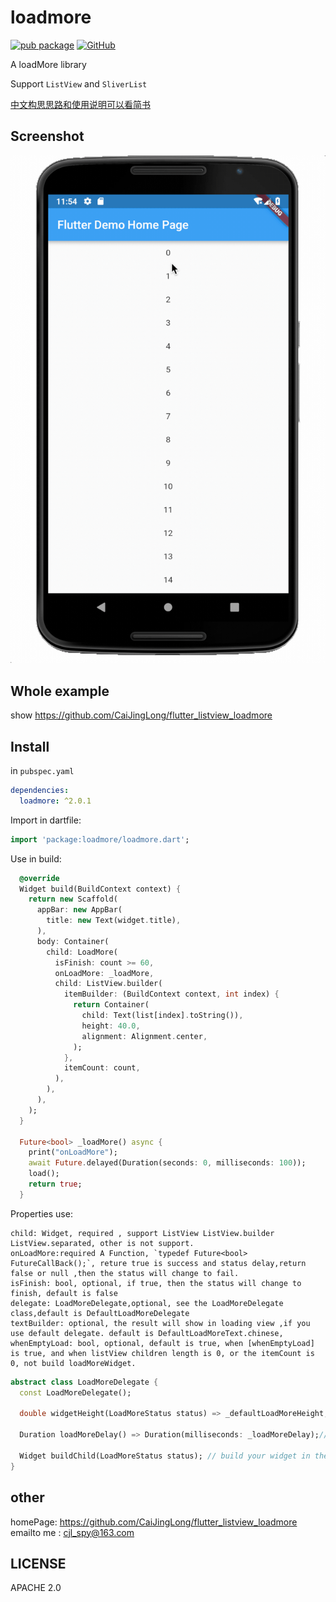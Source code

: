 # loadmore

[![pub package](https://img.shields.io/pub/v/loadmore.svg)](https://pub.dartlang.org/packages/loadmore)
[![GitHub](https://img.shields.io/github/license/OpenFlutter/flutter_listview_loadmore.svg)](https://github.com/OpenFlutter/flutter_listview_loadmore/tree/master/loadmore)

A loadMore library

Support `ListView` and `SliverList`

[中文构思思路和使用说明可以看简书](https://www.jianshu.com/p/abfd6f525316)

## Screenshot

![img](https://github.com/CaiJingLong/some_asset/blob/master/loadmore1.gif)

## Whole example

show https://github.com/CaiJingLong/flutter_listview_loadmore

## Install

in `pubspec.yaml`

```yaml
dependencies:
  loadmore: ^2.0.1
```

Import in dartfile:

```dart
import 'package:loadmore/loadmore.dart';
```

Use in build:

```dart
  @override
  Widget build(BuildContext context) {
    return new Scaffold(
      appBar: new AppBar(
        title: new Text(widget.title),
      ),
      body: Container(
        child: LoadMore(
          isFinish: count >= 60,
          onLoadMore: _loadMore,
          child: ListView.builder(
            itemBuilder: (BuildContext context, int index) {
              return Container(
                child: Text(list[index].toString()),
                height: 40.0,
                alignment: Alignment.center,
              );
            },
            itemCount: count,
          ),
        ),
      ),
    );
  }

  Future<bool> _loadMore() async {
    print("onLoadMore");
    await Future.delayed(Duration(seconds: 0, milliseconds: 100));
    load();
    return true;
  }
```

Properties use:

```properties
child: Widget, required , support ListView ListView.builder ListView.separated, other is not support.
onLoadMore:required A Function, `typedef Future<bool> FutureCallBack();`, reture true is success and status delay,return false or null ,then the status will change to fail.
isFinish: bool, optional, if true, then the status will change to finish, default is false
delegate: LoadMoreDelegate,optional, see the LoadMoreDelegate class,default is DefaultLoadMoreDelegate
textBuilder: optional, the result will show in loading view ,if you use default delegate. default is DefaultLoadMoreText.chinese,
whenEmptyLoad: bool, optional, default is true, when [whenEmptyLoad] is true, and when listView children length is 0, or the itemCount is 0, not build loadMoreWidget.
```

```dart
abstract class LoadMoreDelegate {
  const LoadMoreDelegate();

  double widgetHeight(LoadMoreStatus status) => _defaultLoadMoreHeight; // the loadMore height. default is 80.0

  Duration loadMoreDelay() => Duration(milliseconds: _loadMoreDelay);// When widget is created, the refresh delay time is triggered.

  Widget buildChild(LoadMoreStatus status); // build your widget in the loadmore widget.
}
```

## other

homePage: https://github.com/CaiJingLong/flutter_listview_loadmore
emailto me : cjl_spy@163.com

## LICENSE

APACHE 2.0
